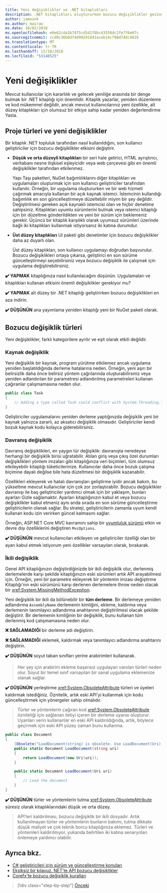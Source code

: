 ```yaml
---
title: Yeni değişiklikler ve .NET kitaplıkları
description: .NET kitaplıkları oluştururken bozucu değişiklikler gezinme için en iyi yöntem önerileri.
author: jamesnk
ms.author: mairaw
ms.date: 10/02/2018
ms.openlocfilehash: e0e62cda1b7475cd5d1f8bcd3558dc2fe7f6e07c
ms.sourcegitcommit: ccd8c36b0d74d99291d41aceb14cf98d74dc9d2b
ms.translationtype: MT
ms.contentlocale: tr-TR
ms.lasthandoff: 12/10/2018
ms.locfileid: "53148525"
---
```

# <a name="breaking-changes"></a>Yeni değişiklikler

Mevcut kullanıcılar için kararlılık ve gelecek yeniliğe arasında bir denge bulmak bir .NET kitaplığı için önemlidir. Kitaplık yazarlar, yeniden düzenleme ve kod mükemmel değildir, ancak mevcut kullanıcılarınız yeni özellikle, alt düzey kitaplıkları için olumsuz bir etkiye sahip kadar yeniden değerlendirme Yasla.

## <a name="project-types-and-breaking-changes"></a>Proje türleri ve yeni değişiklikler

Bir kitaplık .NET topluluk tarafından nasıl kullanıldığını, son kullanıcı geliştiriciler için bozucu değişiklikler etkisini değiştirir.

* **Düşük ve orta düzeyli kitaplıkları** bir seri hale getirici, HTML ayrıştırıcı, veritabanı nesne ilişkisel eşleyicidir veya web çerçevesi gibi en önemli değişiklikler tarafından etkilenmez.

  Yapı Taşı paketleri, NuGet bağımlılıklarını diğer kitaplıkları ve uygulamaları oluşturmak için son kullanıcı geliştiriciler tarafından kullanılır. Örneğin, bir uygulama oluştururken ve bir web hizmeti çağırmak amacıyla kullanan bir açık kaynak istemci. İstemcinin kullandığı bağımlılık en son güncelleştirmeye düzeltebilir miyim bir şey değildir. Değiştirilmesi gereken açık kaynaklı istemcisi olan ve hiçbir denetime sahipsiniz. Kitaplıkları uyumlu sürümlerini bulmak veya istemci kitaplığı için bir düzeltme gönderildikten ve yeni bir sürüm için beklemeniz gerekir. Üçüncü bir kitaplık karşılıklı olarak uyumsuz sürümleri üzerinde bağlı iki kitaplıkları kullanmak istiyorsanız iki katına durumdur.

* **Üst düzey kitaplıkları** UI paketi gibi denetimler için bozucu değişiklikler daha az duyarlı olan.

  Üst düzey kitaplıkları, son kullanıcı uygulamayı doğrudan başvurulur. Bozucu değişiklikleri ortaya çıkarsa, geliştirici en son sürüme güncelleştirmeyi seçebilirsiniz veya bozucu değişiklik ile çalışmak için uygulama değiştirebilirsiniz.

**✔️ YAPMAK** kitaplığınıza nasıl kullanılacağını düşünün. Uygulamaları ve kitaplıkları kullanan etkisini önemli değişiklikler gerekiyor mu?

**✔️ YAPMAK** alt düzey bir .NET kitaplığı geliştirirken bozucu değişiklikleri en aza indirin.

**✔️ DÜŞÜNÜN** ana yayımlama yeniden kitaplığı yeni bir NuGet paketi olarak.

## <a name="types-of-breaking-changes"></a>Bozucu değişiklik türleri

Yeni değişiklikler, farklı kategorilere ayrılır ve eşit olarak etkili değildir.

### <a name="source-breaking-change"></a>Kaynak değişiklik

Yeni değişiklik bir kaynak, program yürütme etkilemez ancak uygulama yeniden başlatıldığında derleme hatalarına neden. Örneğin, yeni aşırı bir belirsizlik daha önce belirsiz yöntem çağrılarında oluşturabilirsiniz veya yeniden adlandırılan bir parametresi adlandırılmış parametreleri kullanan çağıranlar çalışmamasına neden olur.

```csharp
public class Task
{
    // Adding a type called Task could conflict with System.Threading.Tasks.Task at compilation
}
```

Geliştiriciler uygulamalarını yeniden derleme yaptığınızda değişiklik yeni bir kaynak yalnızca zararlı, az aksatıcı değişiklik olmasıdır. Geliştiriciler kendi bozuk kaynak kodu kolayca giderebilirsiniz.

### <a name="behavior-breaking-change"></a>Davranış değişiklik

Davranış değişiklikleri, en yaygın tür değişiklik: davranışta neredeyse herhangi bir değişiklik birisi uğratabilir. Atılan giriş veya çıkış özel durumları değişiklikleri yöntem imzaları gibi kitaplığınıza veri biçimleri, tüm olumsuz etkileyebilir kitaplığı tüketicilerinize. Kullanıcılar daha önce bozuk çalışma biçimine dayalı değilse bile hata düzeltmesi bir değişiklik kazanabilir.

Özellikleri ekleyerek ve hatalı davranışları geliştirme iyidir ancak bakım, bu yükseltme mevcut kullanıcılar için çok zor zorlaştırabilir. Bozucu değişiklikler davranışı ile baş geliştiriciler yardımcı olmak için bir yaklaşım, bunları ayarları Gizle sağlamaktır. Ayarları kitaplığınızın kabul et veya bozucu değişiklikler kabul etmeniz aynı anda sırada en son sürüme güncelleştirme geliştiricilerin olanak sağlar. Bu strateji, geliştiricilerin zamanla uyum kendi kullanan kodu izin verirken güncel kalmasını sağlar.

Örneğin, ASP.NET Core MVC kavramını sahip bir [uyumluluk sürümü](/aspnet/core/mvc/compatibility-version) etkin ve devre dışı özelliklerini değiştiren `MvcOptions`.

**✔️ DÜŞÜNÜN** mevcut kullanıcıları etkileyen ve geliştiriciler özelliği olan bir ayarı kabul etmek istiyorum yeni özellikler varsayılan olarak, bırakarak.

### <a name="binary-breaking-change"></a>İkili değişiklik

Genel API kitaplığınızın değiştirdiğinizde bir ikili değişiklik olur, derlenmiş derlemelerde karşı şekilde kitaplığınızın eski sürümleri artık API arayabilmesi için. Örneğin, yeni bir parametre ekleyerek bir yöntemin imzası değiştirme Kitaplığı'nın eski sürümünü karşı derlenen derlemelere throw neden olacak bir <xref:System.MissingMethodException>.

Yeni değişiklik bir ikili da bölünebilir bir **tüm derleme**. Bir derlemeye yeniden adlandırma `AssemblyName` derlemenin kimliğini, ekleme, kaldırma veya derlemenin tanımlayıcı adlandırma anahtarının değiştirilmesi olacak şekilde değiştirir. Bir derlemenin kimliğinin bir değişiklik, bunu kullanan tüm derlenmiş kod çalışmamasına neden olur.

**❌ SAĞLAMADIĞI** bir derleme adı değiştirin.

**❌ SAĞLAMADIĞI** eklemek, kaldırmak veya tanımlayıcı adlandırma anahtarını değiştirin.

**✔️ DÜŞÜNÜN** soyut taban sınıfları yerine arabirimleri kullanarak.

> Her şey için arabirim ekleme başarısız uygulayan varolan türleri neden olur. Soyut bir temel sınıf varsayılan bir sanal uygulama eklemenize olanak sağlar.

**✔️ DÜŞÜNÜN** yerleştirme <xref:System.ObsoleteAttribute> türleri ve üyeleri kaldırmak istediğiniz. Öznitelik, artık eski API'yi kullanmak için kodu güncelleştirmek için yönergeler sahip olmalıdır.

> Türler ve yöntemlerin çağıran kod <xref:System.ObsoleteAttribute> özniteliği için sağlanan iletiyi içeren bir derleme uyarısı oluşturur. Uyarıları verin kullananlar en eski API kaldırıldığında, artık, böylece geçirmek için eski API yüzey zaman bunu kullanma.

```csharp
public class Document
{
    [Obsolete("LoadDocument(string) is obsolete. Use LoadDocument(Uri) instead.")]
    public static Document LoadDocument(string uri)
    {
        return LoadDocument(new Uri(uri));
    }

    public static Document LoadDocument(Uri uri)
    {
        // Load the document
    }
}
```

**✔️ DÜŞÜNÜN** türler ve yöntemlerin tutma <xref:System.ObsoleteAttribute> süresiz olarak kitaplıklarındaki düşük ve orta düzey.

> API'leri kaldırılması, bozucu değişiklik bir ikili dosyadır. Artık kullanılmayan türler ve yöntemlerin bunların bakımı, tutma dikkate düşük maliyet ve çok teknik borcu kitaplığınıza eklemez. Türleri ve yöntemleri kaldırılmıyor, yukarıda belirtilen iki katına senaryoları önlemeye yardımcı olabilir.

## <a name="see-also"></a>Ayrıca bkz.

* [C# geliştiricileri için sürüm ve güncelleştirme konuları](../../csharp/whats-new/version-update-considerations.md)
* [Eksiksiz bir kılavuz. NET'te API bozucu değişiklikler](https://stackoverflow.com/questions/1456785/a-definitive-guide-to-api-breaking-changes-in-net)
* [Corefx'te bozucu değişiklik kuralları](https://github.com/dotnet/corefx/blob/master/Documentation/coding-guidelines/breaking-change-rules.md)

>[!div class="step-by-step"]
>[Önceki](versioning.md)